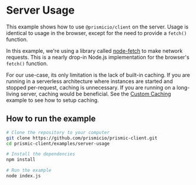 # Server Usage

This example shows how to use `@prismicio/client` on the server. Usage is
identical to usage in the browser, except for the need to provide a `fetch()`
function.

In this example, we're using a library called [node-fetch][node-fetch] to make
network requests. This is a nearly drop-in Node.js implementation for the
browser's `fetch()` function.

For our use-case, its only limitation is the lack of built-in caching. If you
are running in a serverless architecture where instances are started and stopped
per-request, caching is unnecessary. If you are running on a long-living server,
caching would be beneficial. See the [Custom Caching](../custom-caching) example
to see how to setup caching.

## How to run the example

```sh
# Clone the repository to your computer
git clone https://github.com/prismicio/prismic-client.git
cd prismic-client/examples/server-usage

# Install the dependencies
npm install

# Run the example
node index.js
```

[node-fetch]: https://github.com/node-fetch/node-fetch
